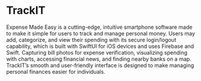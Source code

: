 # TrackIT
Expense Made Easy is a cutting-edge, intuitive smartphone software made to make it simple for users to track and manage personal money. Users may add, categorize, and view their spending with its secure login/logout capability, which is built with SwiftUI for iOS devices and uses Firebase and Swift. Capturing bill photos for expense verification, visualizing spending with charts, accessing financial news, and finding nearby banks on a map. TrackIT’s smooth and user-friendly interface is designed to make managing personal finances easier for individuals.
